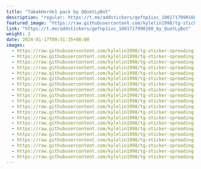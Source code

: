 ```yaml
---
title: "TabakHorde1 pack by @QuotLyBot"
description: "regular: https://t.me/addstickers/gefnp1ixc_1001717990160_by_QuotLyBot"
featured_image: "https://raw.githubusercontent.com/kylelin1998/tg-sticker-spreading-worldwide-images/main/img/fb3bc9ee-a1c6-4cee-bc0b-1799accda1cd.jpg"
link: "https://t.me/addstickers/gefnp1ixc_1001717990160_by_QuotLyBot"
weight: 3
date: 2024-01-17T09:51:35+08:00
images:
  - https://raw.githubusercontent.com/kylelin1998/tg-sticker-spreading-worldwide-images/main/img/fb3bc9ee-a1c6-4cee-bc0b-1799accda1cd.jpg
  - https://raw.githubusercontent.com/kylelin1998/tg-sticker-spreading-worldwide-images/main/img/7de2bfba-8c84-4247-9889-847e2e4f57a3.jpg
  - https://raw.githubusercontent.com/kylelin1998/tg-sticker-spreading-worldwide-images/main/img/b043d8b0-cb3f-4006-a5fb-ea92a89e1ba5.jpg
  - https://raw.githubusercontent.com/kylelin1998/tg-sticker-spreading-worldwide-images/main/img/f093a527-4697-457c-9517-95af0cd5c581.jpg
  - https://raw.githubusercontent.com/kylelin1998/tg-sticker-spreading-worldwide-images/main/img/c3626bbd-e277-4119-804b-60d55e1d55c1.jpg
  - https://raw.githubusercontent.com/kylelin1998/tg-sticker-spreading-worldwide-images/main/img/ef4a56b1-40b0-4518-a3d9-9a7049a21823.jpg
  - https://raw.githubusercontent.com/kylelin1998/tg-sticker-spreading-worldwide-images/main/img/9420e28c-d12f-4b21-9b1f-4a971a680b64.jpg
  - https://raw.githubusercontent.com/kylelin1998/tg-sticker-spreading-worldwide-images/main/img/5c63a542-82d6-489e-af18-75e807781e87.jpg
  - https://raw.githubusercontent.com/kylelin1998/tg-sticker-spreading-worldwide-images/main/img/8278ccc5-bd5e-4550-8b16-7a942cc1b9c8.jpg
  - https://raw.githubusercontent.com/kylelin1998/tg-sticker-spreading-worldwide-images/main/img/cae52e81-62e5-4d1c-8920-16bf6e8f5f81.jpg
  - https://raw.githubusercontent.com/kylelin1998/tg-sticker-spreading-worldwide-images/main/img/c57e3bc1-482e-4bf6-8486-9e56744a0829.jpg
  - https://raw.githubusercontent.com/kylelin1998/tg-sticker-spreading-worldwide-images/main/img/5ad877f5-5354-4b0d-9953-49ca0a43ab38.jpg
  - https://raw.githubusercontent.com/kylelin1998/tg-sticker-spreading-worldwide-images/main/img/74d4247f-b722-4333-ab7b-efff71e9a166.jpg
  - https://raw.githubusercontent.com/kylelin1998/tg-sticker-spreading-worldwide-images/main/img/174b27a2-7af8-42e7-99a2-d4c1a9fa5389.jpg
  - https://raw.githubusercontent.com/kylelin1998/tg-sticker-spreading-worldwide-images/main/img/46032770-78fb-4e02-bd66-0e3fad8e1668.jpg
  - https://raw.githubusercontent.com/kylelin1998/tg-sticker-spreading-worldwide-images/main/img/2cf86391-9d5a-46e1-b0b1-22318e3194a2.jpg
  - https://raw.githubusercontent.com/kylelin1998/tg-sticker-spreading-worldwide-images/main/img/50c7a49f-d78c-438b-9147-216fb61c2f31.jpg
  - https://raw.githubusercontent.com/kylelin1998/tg-sticker-spreading-worldwide-images/main/img/f00b099a-0cab-4d8f-b578-c4f1eb347ab3.jpg
  - https://raw.githubusercontent.com/kylelin1998/tg-sticker-spreading-worldwide-images/main/img/4316759c-9443-43f9-baa3-2785eb94cbbe.jpg
  - https://raw.githubusercontent.com/kylelin1998/tg-sticker-spreading-worldwide-images/main/img/1836423a-04ef-4680-9167-222940b80beb.jpg
---
```

